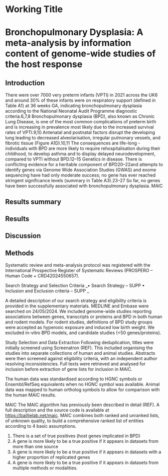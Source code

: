 
# Working Title 
# Bronchopulmonary Dysplasia: A meta-analysis by information content of genome-wide studies of the host response

## Introduction

There were over 7000 very preterm infants (VPTI) in 2021 across the UK6 and around 30% of these infants were on respiratory support (defined in Table A1) at 36 weeks GA, indicating bronchopulmonary dysplasia according to the National Neonatal Audit Programme diagnostic criteria.6,7,8 Bronchopulmonary dysplasia (BPD), also known as Chronic Lung Disease, is one of the most common complications of preterm birth and is increasing in prevalence most likely due to the increased survival rates of VPTI.9,10 Antenatal and postnatal factors disrupt the developing lung leading to decreased alveolarisation, irregular pulmonary vessels, and fibrotic tissue (Figure A1D).10,11 The consequences are life-long - individuals with BPD are more likely to require rehospitalisation during their childhood, to develop asthma and to display delayed neurodevelopment, compared to VPTI without BPD.12–15
Genetics in disease.
There is conflicting evidence for a heritable component of BPD20–22and attempts to identify genes via Genome Wide Association Studies (GWAS) and exome sequencing have had only moderate success; no gene has ever reached stringent significance levels (summary in Table A3).23–27 So far, no genes have been successfully associated with bronchopulmonary dysplasia.
MAIC

## Results summary

## Results

## Discussion

## Methods

Systematic review and meta-analysis protocol was registered with the International Prospective Register of Systematic Reviews (PROSPERO – Human Code + CRD42024550657). 

Search Strategy and Selection Criteria
_•	Search Strategy – SUPP 
•	Inclusion and Exclusion criteria – SUPP _

A detailed description of our search strategy and eligibility criteria is provided in the supplementary materials. MEDLINE and Embase were searched on 24/05/2024. We included genome-wide studies reporting associations between genes, transcripts or proteins and BPD in both human and rodent models. For rodent studies, definitions of BPD study groups were accepted as hyperoxic exposure and induced low birth weight. We excluded in-vitro BPD models, and candidate studies (<50 genes/proteins). 

Study Selection and Data Extraction
Following deduplication, titles were initially screened using Screenatron (REF). This included organising the studies into separate collections of human and animal studies. Abstracts were then screened against eligibility criteria, with an independent author resolving inconsistencies. Full texts were retrieved and analysed for inclusion before extraction of gene lists for inclusion in MAIC. 

The human data was standardised according to HGNC symbols or Ensembl/RefSeq equivalents when no HGNC symbol was available. 
Animal data was mapped to human ortholog symbols to allow for comparison with the human MAIC results. 

MAIC
The MAIC algorithm has previously been described in detail (REF). A full description and the source code is available at https://baillielab.net/maic. MAIC combines both ranked and unranked lists, of unknown quality, to build a comprehensive ranked list of entities according to 4 basic assumptions. 
1.	There is a set of true positives (host genes implicated in BPD) 
2.	A gene is more likely to be a true positive if it appears in datasets from more than one source
3.	A gene is more likely to be a true positive if it appears in datasets with a higher proportion of replicated genes
4.	A gene is more likely to be a true positive if it appears in datasets from multiple methods or modalities.
